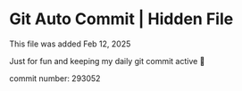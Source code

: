 # Git Auto Commit | Hidden File

This file was added Feb 12, 2025

Just for fun and keeping my daily git commit active 🤪

commit number: 293052
